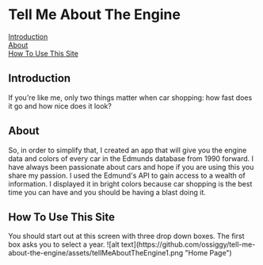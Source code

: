 <h1>Tell Me About The Engine</h1>

<a href="#intro">Introduction</a><br>
<a href="#about">About</a><br>
<a href="#instructions">How To Use This Site</a>

<h2 id="intro">Introduction</h2> 
If you're like me, only two things matter when car shopping: how fast does it go and how nice does it look?  
<h2 id="about">About</h2>
So, in order to simplify that, I created an app that will give you the engine data and colors of every car in the Edmunds database from 1990 forward.  I have always been passionate about cars and hope if you are using this you share my passion.
I used the Edmund's API to gain access to a wealth of information.  I displayed it in bright colors because car shopping is the best time you can have and you should be having a blast doing it.  
<h2 id="instructions">How To Use This Site</h2>
You should start out at this screen with three drop down boxes.  The first box asks you to select a year.
![alt text](https://github.com/ossiggy/tell-me-about-the-engine/assets/tellMeAboutTheEngine1.png "Home Page")

